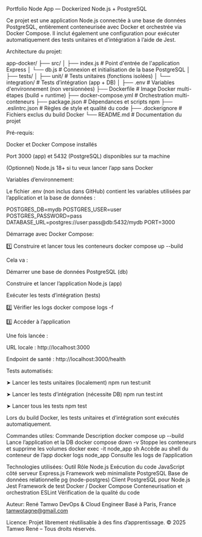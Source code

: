 Portfolio Node App — Dockerized Node.js + PostgreSQL

Ce projet est une application Node.js connectée à une base de données PostgreSQL, entièrement conteneurisée avec Docker et orchestrée via Docker Compose.
Il inclut également une configuration pour exécuter automatiquement des tests unitaires et d’intégration à l’aide de Jest.

Architecture du projet:

app-docker/
├── src/
│   ├── index.js          # Point d'entrée de l'application Express
│   └── db.js             # Connexion et initialisation de la base PostgreSQL
│
├── tests/
│   ├── unit/             # Tests unitaires (fonctions isolées)
│   └── integration/      # Tests d’intégration (app + DB)
│
├── .env                  # Variables d'environnement (non versionnées)
├── Dockerfile            # Image Docker multi-étapes (build + runtime)
├── docker-compose.yml    # Orchestration multi-conteneurs
├── package.json          # Dépendances et scripts npm
├── .eslintrc.json        # Règles de style et qualité du code
├── .dockerignore         # Fichiers exclus du build Docker
└── README.md             # Documentation du projet

Pré-requis:

Docker et Docker Compose installés

Port 3000 (app) et 5432 (PostgreSQL) disponibles sur ta machine

(Optionnel) Node.js 18+ si tu veux lancer l’app sans Docker


Variables d’environnement:

Le fichier .env (non inclus dans GitHub) contient les variables utilisées par l’application et la base de données :

POSTGRES_DB=mydb
POSTGRES_USER=user
POSTGRES_PASSWORD=pass
DATABASE_URL=postgres://user:pass@db:5432/mydb
PORT=3000


Démarrage avec Docker Compose:

1️⃣ Construire et lancer tous les conteneurs
docker compose up --build


Cela va :

Démarrer une base de données PostgreSQL (db)

Construire et lancer l’application Node.js (app)

Exécuter les tests d’intégration (tests)

2️⃣ Vérifier les logs
docker compose logs -f

3️⃣ Accéder à l’application

Une fois lancée :

URL locale : http://localhost:3000

Endpoint de santé : http://localhost:3000/health


Tests automatisés:

➤ Lancer les tests unitaires (localement)
npm run test:unit

➤ Lancer les tests d’intégration (nécessite DB)
npm run test:int

➤ Lancer tous les tests
npm test


Lors du build Docker, les tests unitaires et d’intégration sont exécutés automatiquement.

Commandes utiles:
Commande	                 Description
docker compose up --build	 Lance l’application et la DB
docker compose down -v	     Stoppe les conteneurs et supprime les volumes
docker exec -it node_app sh	 Accède au shell du conteneur de l’app
docker logs node_app	     Consulte les logs de l’application

Technologies utilisées:
Outil	                  Rôle
Node.js	                  Exécution du code JavaScript côté serveur
Express.js	              Framework web minimaliste
PostgreSQL	              Base de données relationnelle
pg (node-postgres)	      Client PostgreSQL pour Node.js
Jest	                  Framework de test
Docker / Docker Compose	  Conteneurisation et orchestration
ESLint	                  Vérification de la qualité du code


Auteur:
René Tamwo
DevOps & Cloud Engineer
Basé à Paris, France
tamwotagne@gmail.com

Licence:
Projet librement réutilisable à des fins d’apprentissage.
© 2025 Tamwo René – Tous droits réservés.
